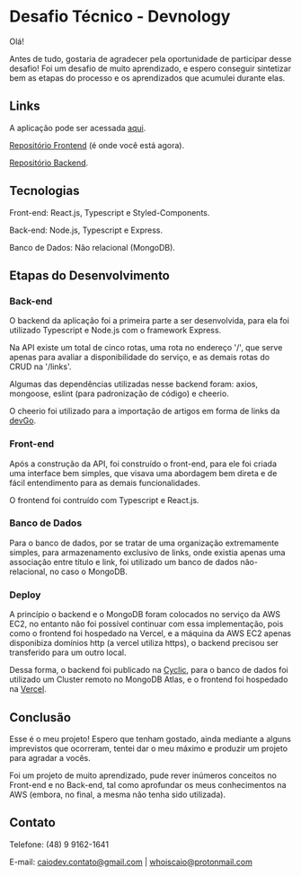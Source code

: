 # Desafio Técnico - Devnology

Olá!

Antes de tudo, gostaria de agradecer pela oportunidade de participar desse desafio! Foi um desafio de muito aprendizado, e espero conseguir sintetizar bem as etapas do processo e os aprendizados que acumulei durante elas.

## Links

A aplicação pode ser acessada [aqui](https://link-manager-whoiscaio.vercel.app/links).

[Repositório Frontend](https://github.com/whoiscaio/links-view) (é onde você está agora).

[Repositório Backend](https://github.com/whoiscaio/links-api).

## Tecnologias

Front-end: React.js, Typescript e Styled-Components.

Back-end: Node.js, Typescript e Express.

Banco de Dados: Não relacional (MongoDB).

## Etapas do Desenvolvimento

### Back-end

O backend da aplicação foi a primeira parte a ser desenvolvida, para ela foi utilizado Typescript e Node.js com o framework Express.

Na API existe um total de cinco rotas, uma rota no endereço '/', que serve apenas para avaliar a disponibilidade do serviço, e as demais rotas do CRUD na '/links'.

Algumas das dependências utilizadas nesse backend foram: axios, mongoose, eslint (para padronização de código) e cheerio.

O cheerio foi utilizado para a importação de artigos em forma de links da [devGo](https://devgo.com.br/).

### Front-end

Após a construção da API, foi construído o front-end, para ele foi criada uma interface bem simples, que visava uma abordagem bem direta e de fácil entendimento para as demais funcionalidades.

O frontend foi contruído com Typescript e React.js.

### Banco de Dados

Para o banco de dados, por se tratar de uma organização extremamente simples, para armazenamento exclusivo de links, onde existia apenas uma associação entre título e link, foi utilizado um banco de dados não-relacional, no caso o MongoDB.

### Deploy

A princípio o backend e o MongoDB foram colocados no serviço da AWS EC2, no entanto não foi possível continuar com essa implementação, pois como o frontend foi hospedado na Vercel, e a máquina da AWS EC2 apenas disponibiza domínios http (a vercel utiliza https), o backend precisou ser transferido para um outro local.

Dessa forma, o backend foi publicado na [Cyclic](https://www.cyclic.sh/), para o banco de dados foi utilizado um Cluster remoto no MongoDB Atlas, e o frontend foi hospedado na [Vercel](https://vercel.com/).

## Conclusão

Esse é o meu projeto! Espero que tenham gostado, ainda mediante a alguns imprevistos que ocorreram, tentei dar o meu máximo e produzir um projeto para agradar a vocês.

Foi um projeto de muito aprendizado, pude rever inúmeros conceitos no Front-end e no Back-end, tal como aprofundar os meus conhecimentos na AWS (embora, no final, a mesma não tenha sido utilizada).

## Contato

Telefone: (48) 9 9162-1641

E-mail: caiodev.contato@gmail.com | whoiscaio@protonmail.com

